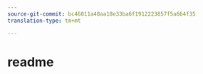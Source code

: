```yaml
---
source-git-commit: bc46011a48aa18e33ba6f1912223857f5a664f35
translation-type: tm+mt

---
```

# readme
